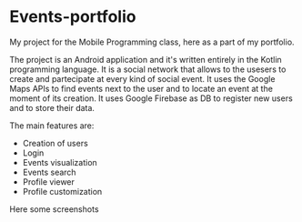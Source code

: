 # Events-portfolio
My project for the Mobile Programming class, here as a part of my portfolio.

The project is an Android application and it's written entirely in the Kotlin programming language. It is a social network that allows to the usesers to create and partecipate
at every kind of social event. It uses the Google Maps APIs to find events next to the user and to locate an event at the moment of its creation. It uses Google Firebase 
as DB to register new users and to store their data. 

The main features are:
- Creation of users
- Login
- Events visualization
- Events search
- Profile viewer
- Profile customization

Here some screenshots
